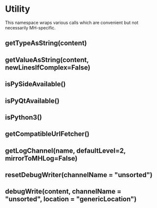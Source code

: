 # Utility

This namespace wraps various calls which are convenient but not necessarily MH-specific.

## getTypeAsString(content)

## getValueAsString(content, newLinesIfComplex=False)

## isPySideAvailable()

## isPyQtAvailable()

## isPython3()

## getCompatibleUrlFetcher()

## getLogChannel(name, defaultLevel=2, mirrorToMHLog=False)

## resetDebugWriter(channelName = "unsorted")

## debugWrite(content, channelName = "unsorted", location = "genericLocation")

